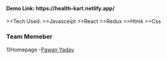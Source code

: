 <h4>Demo Link: https://health-kart.netlify.app/</h4>
>>Tech Used:
>>Javasceipt
>>React
>>Redux
>>Htmk
>>Css
<h3>Team Memeber</h3>
1)Homepage -<a href='https://github.com/starydv7' >Pawan Yadav</a>



